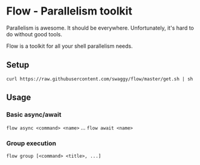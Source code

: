 # Flow - Parallelism toolkit

Parallelism is awesome. It should be everywhere. 
Unfortunately, it's hard to do without good tools.

Flow is a toolkit for all your shell parallelism needs.

## Setup
`curl https://raw.githubusercontent.com/swaggy/flow/master/get.sh | sh`

## Usage

### Basic async/await
`flow async <command> <name>`
...
`flow await <name>`

### Group execution
`flow group [<command> <title>, ...]`
